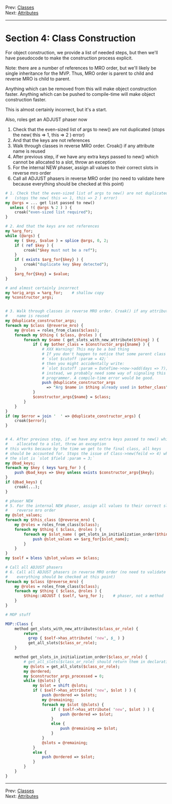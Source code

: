 Prev: [Classes](classes.md)   
Next: [Attributes](attributes.md)

---

# Section 4: Class Construction

For object construction, we provide a list of needed steps, but then we'll
have pseudocode to make the construction process explicit.

Note: there are a number of references to MRO order, but we'll likely
be single inheritance for the MVP. Thus, MRO order is parent to child and
reverse MRO is child to parent.

Anything which can be removed from this will make object construction
faster. Anything which can be pushed to compile-time will make object
construction faster.

This is almost certainly incorrect, but it's a start.

Also, roles get an ADJUST phaser now

1. Check that the even-sized list of args to new() are not duplicated
   (stops the new( this => 1, this => 2 ) error)
2. And that the keys are not references
3. Walk through classes in reverse MRO order. Croak() if any attribute
   name is reused
4. After previous step, if we have any extra keys passed to new() which cannot be
   allocated to a slot, throw an exception
5. For the internal NEW phaser, assign all values to their correct slots in
   reverse mro order
6. Call all ADJUST phasers in reverse MRO order (no need to validate here because
   everything should be checked at this point)

```perl
# 1. Check that the even-sized list of args to new() are not duplicated
#   (stops the new( this => 1, this => 2 ) error)
my @args = ... get list passed to new()
  unless ( !( @args % 2 ) ) {
    croak("even-sized list required");
}

# 2. And that the keys are not references
my %arg_for;
while (@args) {
    my ( $key, $value ) = splice @args, 0, 2;
    if ( ref $key ) {
        croak("$key must not be a ref");
    }
    if ( exists $arg_for{$key} ) {
        croak("duplicate key $key detected");
    }
    $arg_for{$key} = $value;
}

# and almost certainly incorrect
my %orig_args = %arg_for;    # shallow copy
my %constructor_args;


# 3. Walk through classes in reverse MRO order. Croak() if any attribute
#    name is reused
my @duplicate_constructor_args;
foreach my $class (@reverse_mro) {
    my @roles = roles_from_class($class);
    foreach my $thing ( $class, @roles ) {
        foreach my $name ( get_slots_with_new_attribute($thing) ) {
            if ( my $other_class = $constructor_args{$name} ) {
                # XXX Warning! This may be a bad thing
                # If you don't happen to notice that some parent class has done
                # `slot $cutoff :param = 42;`
                # then you might accidentally write:
                # `slot $cutoff :param = DateTime->now->add(days => 7);`
                # instead, we probably need some way of signaling this to the
                # programmer. A compile-time error would be good.
                push @duplicate_constructor_args 
                  => "Arg $name in $thing already used in $other_class";
            }
            $constructor_args{$name} = $class;
        }
    }
}
if (my $error = join '  ' => @duplicate_constructor_args) {
    croak($error);
}


# 4. After previous step, if we have any extra keys passed to new() which cannot be
#    allocated to a slot, throw an exception
# this works because by the time we get to the final class, all keys
# should be accounted for. Stops the issue of Class->new(feild => 4) when
# the slot is `slot $field :param = 3;`
my @bad_keys;
foreach my $key ( keys %arg_for ) {
    push @bad_keys => $key unless exists $constructor_args{$key};
}
if (@bad_keys) {
    croak(...);
}

# phaser NEW
# 5. For the internal NEW phaser, assign all values to their correct slots in
#    reverse mro order
my @slot_values;
foreach my $this_class (@reverse_mro) {
    my @roles = roles_from_class($class);
    foreach my $thing ( $class, @roles ) {
        foreach my $slot_name ( get_slots_in_initialization_order($thing) ) {
            push @slot_values => $arg_for{$slot_name};
        }
    }
}
my $self = bless \@slot_values => $class;

# Call all ADJUST phasers
# 6. Call all ADJUST phasers in reverse MRO order (no need to validate here because
#    everything should be checked at this point)
foreach my $class (@reverse_mro) {
    my @roles = roles_from_class($class);
    foreach my $thing ( $class, @roles ) {
        $thing::ADJUST ( $self, %arg_for );    # phaser, not a method
    }
}

# MOP stuff

MOP::Class {
    method get_slots_with_new_attributes($class_or_role) {
        return
          grep { $self->has_attribute( 'new', $_ ) }
          get_all_slots($class_or_role);
    }

    method get_slots_in_initialization_order($class_or_role) {
        # get_all_slots($class_or_role) should return them in declaration order
        my @slots = get_all_slots($class_or_role);
        my @ordered;
        my $constructor_args_processed = 0;
        while (@slots) {
            my $slot = shift @slots;
            if ( $self->has_attribute( 'new', $slot ) ) {
                push @ordered => $slots;
                my @remaining;
                foreach my $slot (@slots) {
                    if ( $self->has_attribute( 'new', $slot ) ) {
                        push @ordered => $slot;
                    }
                    else {
                        push @remaining => $slot;
                    }
                }
                @slots = @remaining;
            }
            else {
                push @ordered => $slot;
            }
        }
    }
}
```


---

Prev: [Classes](classes.md)   
Next: [Attributes](attributes.md)
